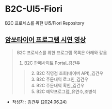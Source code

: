 # B2C-UI5-Fiori
B2C 프로세스를 위한 UI5/Fiori Repository

## [암쏘타이어 프로그램 시연 영상](https://youtu.be/HWOsBlJr9Mk)

> B2C 프로세스를 위한 프로그램 목록은 아래와 같음
>  1. B2C 판매사이트 Portal_김건우
>  > 2. B2C 직영점 조회(네이버 API)_김건우
>  > 3. B2C 주문내역 로그인_김건우
>  > 4. B2C 주문내역 확인_김건우
>  > 5. B2C 예약프로그램_유연수,조병석



- 작성자 : 김건우 (2024.06.24)
